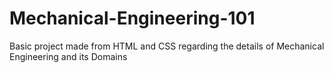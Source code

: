 # Mechanical-Engineering-101
Basic project made from HTML and CSS regarding the details of Mechanical Engineering and its Domains
